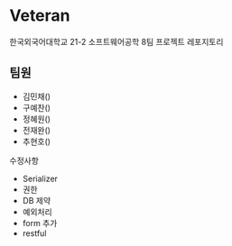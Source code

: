 # Veteran
한국외국어대학교 21-2 소프트웨어공학 8팀 프로젝트 레포지토리



## 팀원

- 김민채()
- 구예찬()
- 정혜원()
- 전재완()
- 추현호()



수정사항


- Serializer
- 권한
- DB 제약
- 예외처리
- form 추가
- restful
